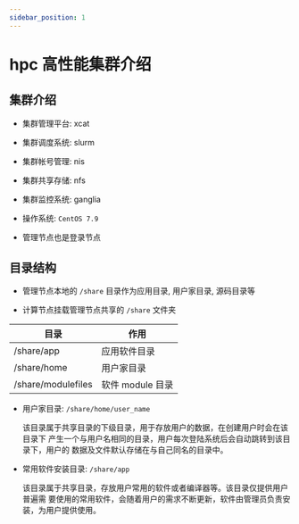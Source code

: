 ```yaml
---
sidebar_position: 1
---
```


# hpc 高性能集群介绍

## 集群介绍

- 集群管理平台: xcat

- 集群调度系统: slurm

- 集群帐号管理: nis

- 集群共享存储: nfs

- 集群监控系统: ganglia

- 操作系统: ``CentOS 7.9``

- 管理节点也是登录节点

## 目录结构

- 管理节点本地的 ``/share`` 目录作为应用目录, 用户家目录, 源码目录等

- 计算节点挂载管理节点共享的 `/share` 文件夹

| 目录               | 作用             |
| ------------------ | ---------------- |
| /share/app         | 应用软件目录     |
| /share/home        | 用户家目录       |
| /share/modulefiles | 软件 module 目录 |

- 用户家目录: ``/share/home/user_name``

  该目录属于共享目录的下级目录，用于存放用户的数据，在创建用户时会在该目录下
  产生一个与用户名相同的目录，用户每次登陆系统后会自动跳转到该目录下，用户的
  数据及文件默认存储在与自己同名的目录中。

- 常用软件安装目录: ``/share/app``

  该目录属于共享目录，存放用户常用的软件或者编译器等。该目录仅提供用户普遍需
  要使用的常用软件，会随着用户的需求不断更新，软件由管理员负责安装，为用户提供使用。
